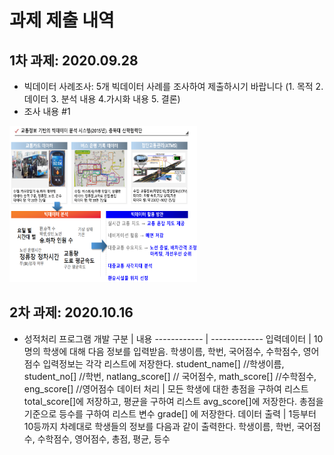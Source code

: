 # 과제 제출 내역

 ## 1차 과제: 2020.09.28
  - 빅데이터 사례조사: 5개 빅데이터 사례를 조사하여 제출하시기 바랍니다 (1. 목적 2. 데이터 3. 분석 내용 4.가시화 내용 5. 결론)
  - 조사 내용 #1
  <p>
<div class=insertcode>
<img src="./images/BigdataExample1.png" border="0" width="300" height="250">
</div> 
</p>

## 2차 과제: 2020.10.16
  - 성적처리 프로그램 개발
  구분 | 내용
  ------------ | -------------
  입력데이터 | 10명의 학생에 대해 다음 정보를 입력받음.
              학생이름, 학번, 국어점수, 수학점수, 영어점수
              입력정보는 각각 리스트에 저장한다.
              student_name[] //학생이름,  student_no[] //학번,  natlang_score[] // 국어점수,  math_score[] //수학점수,  eng_score[] //영어점수
   데이터 처리 | 모든 학생에 대한 총점을 구하여 리스트 total_score[]에 저장하고, 평균을 구하여 리스트  avg_score[]에 저장한다.
                총점을 기준으로 등수를 구하여 리스트 변수  grade[] 에 저장한다.
   데이터 출력 | 1등부터 10등까지 차례대로 학생들의 정보를 다음과 같이 출력한다.
                학생이름, 학번, 국어점수, 수학점수, 영어점수, 총점, 평균, 등수
